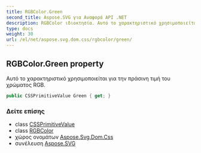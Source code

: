 ```yaml
---
title: RGBColor.Green
second_title: Aspose.SVG για Αναφορά API .NET
description: RGBColor ιδιοκτησία. Αυτό το χαρακτηριστικό χρησιμοποιείται για την πράσινη τιμή του χρώματος RGB.
type: docs
weight: 30
url: /el/net/aspose.svg.dom.css/rgbcolor/green/
---
```

## RGBColor.Green property

Αυτό το χαρακτηριστικό χρησιμοποιείται για την πράσινη τιμή του χρώματος RGB.

```csharp
public CSSPrimitiveValue Green { get; }
```

### Δείτε επίσης

* class [CSSPrimitiveValue](../../cssprimitivevalue/)
* class [RGBColor](../)
* χώρος ονομάτων [Aspose.Svg.Dom.Css](../../rgbcolor/)
* συνέλευση [Aspose.SVG](../../../)



